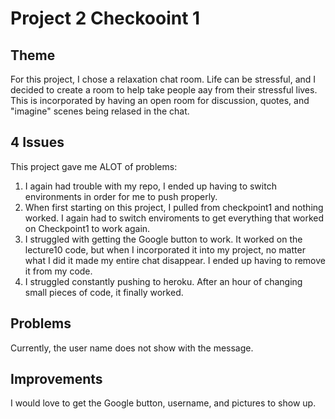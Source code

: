 # Project 2 Checkooint 1

## Theme
For this project, I chose a relaxation chat room. Life can be stressful, and I decided to create a room to help take people aay from their stressful lives. This is incorporated by having an open room for discussion, quotes, and "imagine" scenes being relased in the chat.


## 4 Issues
This project gave me ALOT of problems:
1.  I again had trouble with my repo, I ended up having to switch environments in order for me to push properly.
2.  When first starting on this project, I pulled from checkpoint1 and nothing worked. I again had to switch enviroments to get everything that worked on Checkpoint1 to work again.
3. I struggled with getting the Google button to work. It worked on the lecture10 code, but when I incorporated it into my project, no matter what I did it made my entire chat disappear. I ended up having to remove it from my code.
4.  I struggled constantly pushing to heroku. After an hour of changing small pieces of code, it finally worked. 



## Problems

Currently, the user name does not show with the message.

## Improvements

I would love to get the Google button, username, and pictures to show up. 




